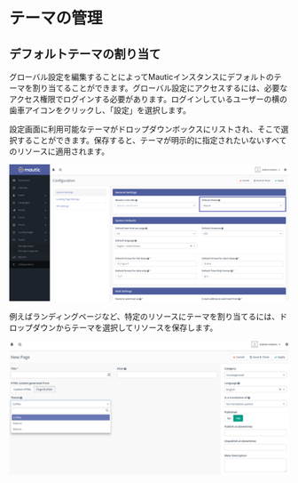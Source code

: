 # テーマの管理

## デフォルトテーマの割り当て

グローバル設定を編集することによってMauticインスタンスにデフォルトのテーマを割り当てることができます。グローバル設定にアクセスするには、必要なアクセス権限でログインする必要があります。ログインしているユーザーの横の歯車アイコンをクリックし、「設定」を選択します。

設定画面に利用可能なテーマがドロップダウンボックスにリストされ、そこで選択することができます。保存すると、テーマが明示的に指定されたいないすべてのリソースに適用されます。

![Assign default theme](/themes/media/themes-defaulttheme.png "Assign a default theme")

例えばランディングページなど、特定のリソースにテーマを割り当てるには、ドロップダウンからテーマを選択してリソースを保存します。

![Assign theme to resource](/themes/media/themes-assignthemelandingpage.png "Assign theme to a landing page")
